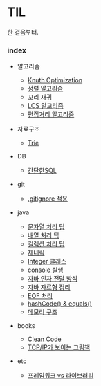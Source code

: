 # TIL  
한 걸음부터.

### index  
* 알고리즘  
  * [Knuth Optimization](https://github.com/dohun94/TIL/blob/master/algorithm/Knuth%20Optimization.md)
  * [정렬 알고리즘](https://github.com/dohun94/TIL/blob/master/algorithm/Sorting.md)
  * [꼬리 재귀](https://github.com/dohun94/TIL/blob/master/algorithm/Tail%20Recursion.md)  
  * [LCS 알고리즘](https://github.com/dohun94/TIL/blob/master/algorithm/longest%20common%20subsequence.md)
  * [편집거리 알고리즘](https://github.com/dohun94/TIL/blob/master/algorithm/Edit%20Distance.md)

* 자료구조
  * [Trie](https://github.com/dohun94/TIL/blob/master/dataStructure/trie.md)

* DB
  * [간단한SQL](https://github.com/dohun94/TIL/blob/master/DB/simpleSQL.md)

* git  
  * [.gitignore 적용](https://github.com/dohun94/TIL/blob/master/git/gitTip.md#gitignore)

* java
  * [문자열 처리 팁](https://github.com/dohun94/TIL/blob/master/java/StringHandling.md)
  * [배열 처리 팁](https://github.com/dohun94/TIL/blob/master/java/ArrayHandling.md)
  * [컬렉션 처리 팁](https://github.com/dohun94/TIL/blob/master/java/CollectionHandling.md)
  * [제네릭](https://github.com/dohun94/TIL/blob/master/java/Generics.md)
  * [Integer 클래스](https://github.com/dohun94/TIL/blob/master/java/IntegerHandling.md)
  * [console 실행](https://github.com/dohun94/TIL/blob/master/java/console.md)
  * [자바 인자 전달 방식](https://github.com/dohun94/TIL/blob/master/java/callByValue.md)  
  * [자바 자료형 정리](https://github.com/dohun94/TIL/blob/master/java/Types.md)
  * [EOF 처리](https://github.com/dohun94/TIL/blob/master/java/eof.md)
  * [hashCode() & equals()](https://github.com/dohun94/TIL/blob/master/java/hashcode%26equals.md)
  * [메모리 구조](https://github.com/dohun94/TIL/blob/master/java/JavaMemoryStructure.md)

 * books
   * [Clean Code](https://github.com/dohun94/TIL/blob/master/books/cleanCode.md)
   * [TCP/IP가 보이는 그림책](https://github.com/dohun94/TIL/blob/master/books/Tcp-ip%EA%B0%80-%EB%B3%B4%EC%9D%B4%EB%8A%94-%EA%B7%B8%EB%A6%BC%EC%B1%85.md)

 * etc
   * [프레임워크 vs 라이브러리](https://github.com/dohun94/TIL/blob/master/etc/frameworkVsLibrary.md)
